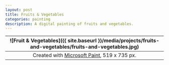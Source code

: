 ```yaml
---
layout: post
title: Fruits & Vegetables
categories: painting
description: A digital painting of fruits and vegetables.
---
```


![Fruit & Vegetables]({{ site.baseurl }}/media/projects/fruits-and-vegetables/fruits-and-vegetables.jpg) |
:----------: |
Created with [Microsoft Paint](https://en.wikipedia.org/wiki/Microsoft_Paint), 519 x 735 px. |
